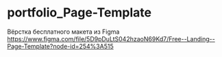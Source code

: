 # portfolio_Page-Template
Вёрстка бесплатного макета из Figma https://www.figma.com/file/5D9pDuLtS042hzaoN69Kd7/Free--Landing--Page-Template?node-id=254%3A515
